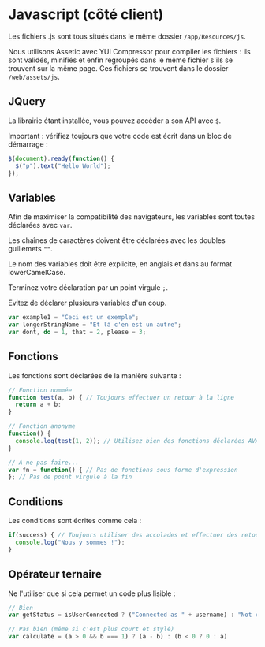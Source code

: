 # Javascript (côté client)

Les fichiers .js sont tous situés dans le même dossier `/app/Resources/js`.

Nous utilisons Assetic avec YUI Compressor pour compiler les fichiers : ils sont validés, minifiés et enfin regroupés
dans le même fichier s'ils se trouvent sur la même page. Ces fichiers se trouvent dans le dossier `/web/assets/js`.

## JQuery
La librairie étant installée, vous pouvez accéder a son API avec `$`.

Important : vérifiez toujours que votre code est écrit dans un bloc de démarrage :
```javascript
$(document).ready(function() {
  $("p").text("Hello World");
});
```

## Variables
Afin de maximiser la compatibilité des navigateurs, les variables sont toutes déclarées avec `var`.

Les chaînes de caractères doivent être déclarées avec les doubles guillemets `""`.

Le nom des variables doit être explicite, en anglais et dans au format lowerCamelCase.

Terminez votre déclaration par un point virgule `;`.

Evitez de déclarer plusieurs variables d'un coup.

```javascript
var example1 = "Ceci est un exemple";
var longerStringName = "Et là c'en est un autre";
var dont, do = 1, that = 2, please = 3;
```

## Fonctions
Les fonctions sont déclarées de la manière suivante :
```javascript
// Fonction nommée
function test(a, b) { // Toujours effectuer un retour à la ligne
  return a + b;
}

// Fonction anonyme
function() {
  console.log(test(1, 2)); // Utilisez bien des fonctions déclarées AVANT
}

// A ne pas faire...
var fn = function() { // Pas de fonctions sous forme d'expression
}; // Pas de point virgule à la fin
```

## Conditions
Les conditions sont écrites comme cela :
```javascript
if(success) { // Toujours utiliser des accolades et effectuer des retours à la ligne
  console.log("Nous y sommes !");
}
```

## Opérateur ternaire
Ne l'utiliser que si cela permet un code plus lisible :
```javascript
// Bien
var getStatus = isUserConnected ? ("Connected as " + username) : "Not connected";

// Pas bien (même si c'est plus court et stylé)
var calculate = (a > 0 && b === 1) ? (a - b) : (b < 0 ? 0 : a)
```
